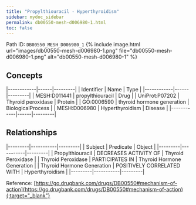 ```yaml
---
title: "Propylthiouracil - Hyperthyroidism"
sidebar: mydoc_sidebar
permalink: db00550-mesh-d006980-1.html
toc: false 
---
```



Path ID: `DB00550_MESH_D006980_1`
{% include image.html url="images/db00550-mesh-d006980-1.png" file="db00550-mesh-d006980-1.png" alt="db00550-mesh-d006980-1" %}

## Concepts

|------------|------|---------|
| Identifier | Name | Type    |
|------------|------|---------|
| MESH:D011441 | propylthiouracil | Drug |
| UniProt:P07202 | Thyroid peroxidase | Protein |
| GO:0006590 | thyroid hormone generation | BiologicalProcess |
| MESH:D006980 | Hyperthyroidism | Disease |
|------------|------|---------|

## Relationships

|---------|-----------|---------|
| Subject | Predicate | Object  |
|---------|-----------|---------|
| Propylthiouracil | DECREASES ACTIVITY OF | Thyroid Peroxidase |
| Thyroid Peroxidase | PARTICIPATES IN | Thyroid Hormone Generation |
| Thyroid Hormone Generation | POSITIVELY CORRELATED WITH | Hyperthyroidism |
|---------|-----------|---------|

Reference: [https://go.drugbank.com/drugs/DB00550#mechanism-of-action](https://go.drugbank.com/drugs/DB00550#mechanism-of-action){:target="_blank"}